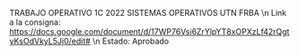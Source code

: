 TRABAJO OPERATIVO 1C 2022 SISTEMAS OPERATIVOS UTN FRBA \n
Link a la consigna: https://docs.google.com/document/d/17WP76Vsi6ZrYlpYT8xOPXzLf42rQgtyKsOdVkyL5Jj0/edit# \n
Estado: Aprobado
